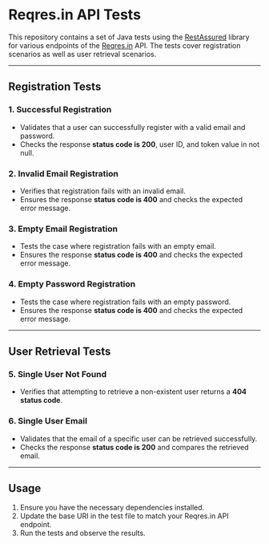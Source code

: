 # Reqres.in API Tests

This repository contains a set of Java tests using the [RestAssured](https://rest-assured.io) library for various endpoints of the [Reqres.in](https://reqres.in/) API. The tests cover registration scenarios as well as user retrieval scenarios.

---

## Registration Tests

### 1. Successful Registration
- Validates that a user can successfully register with a valid email and password.
- Checks the response **status code is 200**, user ID, and token value in not null.

### 2. Invalid Email Registration
- Verifies that registration fails with an invalid email.
- Ensures the response **status code is 400** and checks the expected error message.

### 3. Empty Email Registration
- Tests the case where registration fails with an empty email.
- Ensures the response **status code is 400** and checks the expected error message.

### 4. Empty Password Registration
- Tests the case where registration fails with an empty password.
- Ensures the response **status code is 400** and checks the expected error message.

---

## User Retrieval Tests

### 5. **Single User Not Found**
- Verifies that attempting to retrieve a non-existent user returns a **404 status code**.

### 6. **Single User Email**
- Validates that the email of a specific user can be retrieved successfully.
- Checks the response **status code is 200** and compares the retrieved email.

---

## Usage

1. Ensure you have the necessary dependencies installed.
2. Update the base URI in the test file to match your Reqres.in API endpoint.
3. Run the tests and observe the results.

